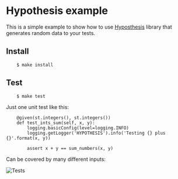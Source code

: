 # Hypothesis example

This is a simple example to show how to use [Hyposthesis](https://hypothesis.readthedocs.io/en/latest/index.html) library that generates random data to your tests.

## Install
```
    $ make install
```

## Test
```
    $ make test
```

Just one unit test like this:
```
    @given(st.integers(), st.integers())
    def test_ints_sum(self, x, y):
        logging.basicConfig(level=logging.INFO)
        logging.getLogger('HYPOTHESIS').info('Testing {} plus {}'.format(x, y))

        assert x + y == sum_numbers(x, y)
```

Can be covered by many different inputs:

<img alt="Tests" src="http://res.cloudinary.com/lbodevan/image/upload/v1477284272/Captura_de_Tela_2016-10-24_a%CC%80s_02.43.38_zgkoww.png">
